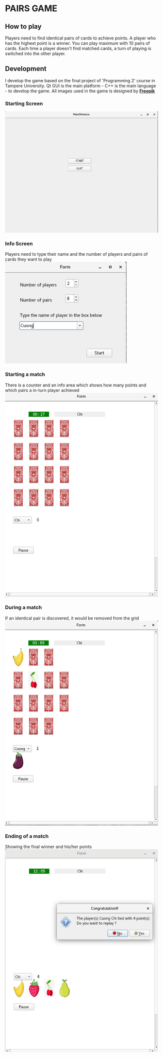 # PAIRS GAME
## How to play
Players need to find identical pairs of cards to achieve points. A player who has the highest point is a winner. You can play maximum with 10 pairs of cards.
Each time a player doesn't find matched cards, a turn of playing is switched into the other player.

## Development
I develop the game based on the final project of 'Programming 2' course in Tampere University. Qt GUI is the main platform - C++ is the main language - to develop the game. All images used in the game is designed by **[Freepik](http://www.freepik.com)**

### Starting Screen
![starting screen](./demos/PairsGame_StartingScreen.png)

### Info Screen
Players need to type their name and the number of players and pairs of cards they want to play
![info screen](./demos/infoScreen.png)

### Starting a match
There is a counter and an info area which shows how many points and which pairs a in-turn player achieved
![begining of a match](./demos/gamePlaying_Screen.png)

### During a match
If an identical pair is discovered, it would be removed from the grid
![during a match](./demos/gamePlaying_Screen2.png)

### Ending of a match
Showing the final winner and his/her points
![ending of a match](./demos/Result.png)